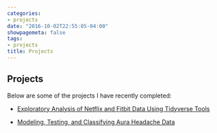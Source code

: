 ```yaml
---
categories:
- projects
date: "2016-10-02T22:55:05-04:00"
showpagemeta: false
tags:
- projects
title: Projects
---
```


## Projects

Below are some of the projects I have recently completed:

- [Exploratory Analysis of Netflix and Fitbit Data Using Tidyverse Tools](/project1final/)

- [Modeling, Testing, and Classifying Aura Headache Data](/project2final/)



